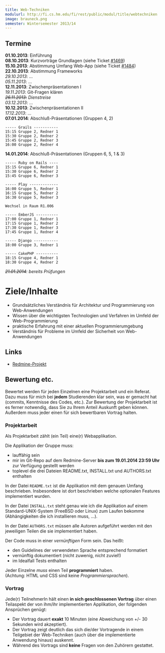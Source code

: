 ```yaml
---
title: Web-Techniken
modulurl: http://fi.cs.hm.edu/fi/rest/public/modul/title/webtechniken
image: brauneck.png
semester: Wintersemester 2013/14
---
```


<div class="row">
<div class="span6">

## Termine

**01.10.2013**: Einführung  
**08.10.2013**: Kurzvorträge Grundlagen
(siehe Ticket [#1469](https://redmine.cs.hm.edu/issues/1469))   
**15.10.2013**: Abstimmung Umfang Web-App
(siehe Ticket [#1484](https://redmine.cs.hm.edu/issues/1484))  
**22.10.2013**: Abstimmung Frameworks    
*29.10.2013*: ...  
*05.11.2013*: ...  
**12.11.2013**: Zwischenpräsentationen I  
*19.11.2013*: Git-Fragen klären  
<s>*26.11.2013*:</s> *Dienstreise*  
*03.12.2013*: ...  
**10.12.2013**: Zwischenpräsentationen II  
*17.12.2013*: ...  
**07.01.2014**: Abschluß-Präsentationen (Gruppen 4, 2)  

    ----- Grails -----------
    15:15 Gruppe 2, Redner 1
    15:30 Gruppe 2, Redner 2
    15:45 Gruppe 2, Redner 3
    16:00 Gruppe 2, Redner 4

**14.01.2014**: Abschluß-Präsentationen (Gruppen 6, 5, 1 & 3)  

    ----- Ruby on Rails ----
    15:15 Gruppe 6, Redner 1
    15:30 Gruppe 6, Redner 2
    15:45 Gruppe 6, Redner 3

    ----- Play -------------
    16:00 Gruppe 5, Redner 1
    16:15 Gruppe 5, Redner 2
    16:30 Gruppe 5, Redner 3

    Wechsel in Raum R1.006

    ----- EmberJS ----------
    17:00 Gruppe 1, Redner 1
    17:15 Gruppe 1, Redner 2
    17:30 Gruppe 1, Redner 3
    17:45 Gruppe 1, Redner 4

    ----- Django -----------
    18:00 Gruppe 3, Redner 1

    ----- CakePHP ----------
    18:15 Gruppe 4, Redner 1
    18:30 Gruppe 4, Redner 2

*<s>21.01.2014</s>: bereits Prüfungen*

</div>
<div class="span6">

# Ziele/Inhalte

-   Grundsätzliches Verständnis für Architektur und Programmierung von Web-Anwendungen
-   Wissen über die wichtigsten Technologien und Verfahren im Umfeld der Web-Programmierung
-   praktische Erfahrung mit einer aktuellen Programmierumgebung
-   Verständnis für Probleme im Umfeld der Sicherheit von Web-Anwendungen

## Links

-   [Redmine-Projekt](https://redmine.cs.hm.edu/projects/wise201314-braun-webtechniken)

## Bewertung etc.

Bewertet werden für jeden Einzelnen eine Projektarbeit und ein Referat. Dazu muss für mich
bei **jedem** Studierenden klar sein, was er gemacht hat (commits, Kenntnisse des Codes,
etc.). Zur Bewertung der Projektarbeit ist es ferner notwendig, dass Sie zu Ihrem Anteil
Auskunft geben können. Außerdem muss jeder einen für sich bewertbaren Vortrag halten.

### Projektarbeit

Als Projektarbeit zählt (ein Teil) eine(r) Webapplikation.

Die Applikation der Gruppe muss:

-   lauffähig sein
-   mir im Git-Repo auf dem Redmine-Server **bis zum 19.01.2014 23:59 Uhr** zur Verfügung gestellt werden
-   toplevel die drei Dateien README.txt, INSTALL.txt und AUTHORS.txt enthalten

In der Datei `README.txt` ist die Applikation mit dem genauen Umfang beschrieben. Insbesondere ist dort beschrieben welche optionalen Features implementiert wurden.

In der Datei `INSTALL.txt` steht genau wie ich die Applikation auf einem Standard-UNIX-System
(FreeBSD oder Linux) zum Laufen bekomme (Abhängigkeiten die ich installieren muss, ...).

In der Datei `AUTHORS.txt` müssen alle Autoren aufgeführt werden mit den jeweiligen Teilen die sie implementiert haben.

Der Code muss in einer *vernünftigen* Form sein. Das heißt:

-   den Guidelines der verwendeten Sprache entsprechend formatiert
-   vernünftig dokumentiert (nicht zuwenig, nicht zuviel!)
-   im Idealfall Tests enthalten

Jeder Einzelne *muss* einen Teil **programmiert** haben.  \
(Achtung: HTML und CSS sind keine _Programmiersprachen_).

### Vortrag

Jede(r) TeilnehmerIn hält einen **in sich geschlossenen Vortrag** über einen Teilaspekt der von ihm/ihr
implementierten Applikation, der folgenden Ansprüchen genügt:

-   Der Vortrag dauert **exakt** 10 Minuten (eine Abweichung von +/- 30 Sekunden wird akzeptiert).
-   Der Vortrag zeigt deutlich das sich die/der Vortragende in einem Teilgebiet der Web-Techniken
    (auch über die implementierte Anwendung hinaus) auskennt.
-   Während des Vortrags sind **keine** Fragen von den Zuhörern gestattet.

</div>
</div>
